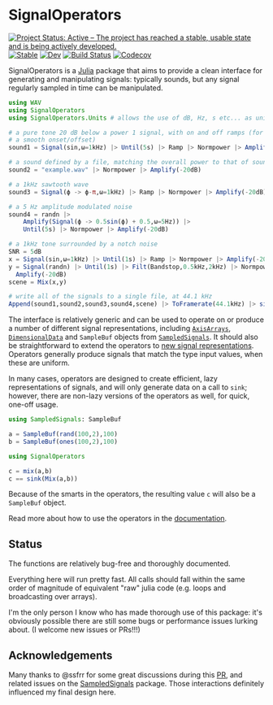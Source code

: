 # SignalOperators

[![Project Status: Active – The project has reached a stable, usable state and is being actively developed.](https://www.repostatus.org/badges/latest/active.svg)](https://www.repostatus.org/#active)
[![Stable](https://img.shields.io/badge/docs-stable-blue.svg)](https://haberdashPI.github.io/SignalOperators.jl/stable)
[![Dev](https://img.shields.io/badge/docs-dev-blue.svg)](https://haberdashPI.github.io/SignalOperators.jl/dev)
[![Build Status](https://travis-ci.com/haberdashPI/SignalOperators.jl.svg?branch=master)](https://travis-ci.com/haberdashPI/SignalOperators.jl)
[![Codecov](https://codecov.io/gh/haberdashPI/SignalOperators.jl/branch/master/graph/badge.svg)](https://codecov.io/gh/haberdashPI/SignalOperators.jl)

SignalOperators is a [Julia](https://julialang.org/) package that aims to provide a clean interface for generating and manipulating signals: typically sounds, but any signal regularly sampled in time can be manipulated.

```julia
using WAV
using SignalOperators
using SignalOperators.Units # allows the use of dB, Hz, s etc... as unitful values

# a pure tone 20 dB below a power 1 signal, with on and off ramps (for
# a smooth onset/offset)
sound1 = Signal(sin,ω=1kHz) |> Until(5s) |> Ramp |> Normpower |> Amplify(-20dB)

# a sound defined by a file, matching the overall power to that of sound1
sound2 = "example.wav" |> Normpower |> Amplify(-20dB)

# a 1kHz sawtooth wave
sound3 = Signal(ϕ -> ϕ-π,ω=1kHz) |> Ramp |> Normpower |> Amplify(-20dB)

# a 5 Hz amplitude modulated noise
sound4 = randn |>
    Amplify(Signal(ϕ -> 0.5sin(ϕ) + 0.5,ω=5Hz)) |>
    Until(5s) |> Normpower |> Amplify(-20dB)

# a 1kHz tone surrounded by a notch noise
SNR = 5dB
x = Signal(sin,ω=1kHz) |> Until(1s) |> Ramp |> Normpower |> Amplify(-20dB + SNR)
y = Signal(randn) |> Until(1s) |> Filt(Bandstop,0.5kHz,2kHz) |> Normpower |>
  Amplify(-20dB)
scene = Mix(x,y)

# write all of the signals to a single file, at 44.1 kHz
Append(sound1,sound2,sound3,sound4,scene) |> ToFramerate(44.1kHz) |> sink("examples.wav")

```

The interface is relatively generic and can be used to operate on or produce
a number of different signal representations, including
[`AxisArrays`](https://github.com/JuliaArrays/AxisArrays.jl),
[`DimensionalData`](https://github.com/rafaqz/DimensionalData.jl) and
`SampleBuf` objects from
[`SampledSignals`](https://github.com/JuliaAudio/SampledSignals.jl). It
should also be straightforward to extend the operators to [new signal
representations](https://haberdashpi.github.io/SignalOperators.jl/stable/custom_signal/).
Operators generally produce signals that match the type input values, when these are uniform.

In many cases, operators are designed to create efficient, lazy
representations of signals, and will only generate data on a call to `sink`;
however, there are non-lazy versions of the operators as well, for quick,
one-off usage.

```julia
using SampledSignals: SampleBuf

a = SampleBuf(rand(100,2),100)
b = SampleBuf(ones(100,2),100)

using SignalOperators

c = mix(a,b)
c == sink(Mix(a,b))
```

Because of the smarts in the operators, the resulting value `c` will also be a `SampleBuf` object.

Read more about how to use the operators in the [documentation](https://haberdashPI.github.io/SignalOperators.jl/stable).

## Status

The functions are relatively bug-free and thoroughly documented.

Everything here will run pretty fast. All calls should fall within the same
order of magnitude of equivalent "raw" julia code (e.g. loops and
broadcasting over arrays).

I'm the only person I know who has made thorough use of this package: it's obviously possible there are still some bugs or performance issues lurking about. (I welcome new issues or PRs!!!)

## Acknowledgements

Many thanks to @ssfrr for some great discussions during this [PR](https://github.com/JuliaAudio/SampledSignals.jl/pull/44), and related issues on the [SampledSignals](https://github.com/JuliaAudio/SampledSignals.jl) package. Those interactions definitely influenced my final design here.
